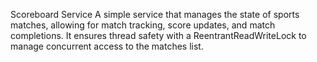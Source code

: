 Scoreboard Service
A simple service that manages the state of sports matches, allowing for match tracking, score updates, and match completions.
It ensures thread safety with a ReentrantReadWriteLock to manage concurrent access to the matches list.